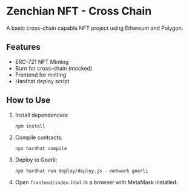 # Zenchian NFT - Cross Chain

A basic cross-chain capable NFT project using Ethereum and Polygon.

## Features

- ERC-721 NFT Minting
- Burn for cross-chain (mocked)
- Frontend for minting
- Hardhat deploy script

## How to Use

1. Install dependencies:
   ```
   npm install
   ```

2. Compile contracts:
   ```
   npx hardhat compile
   ```

3. Deploy to Goerli:
   ```
   npx hardhat run deploy/deploy.js --network goerli
   ```

4. Open `frontend/index.html` in a browser with MetaMask installed.
